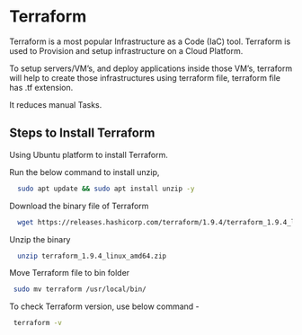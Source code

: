 
# Terraform

Terraform is a most popular Infrastructure as a Code (IaC) tool. Terraform is used to Provision and setup infrastructure on a Cloud Platform.

To setup servers/VM’s, and deploy applications inside those VM’s, terraform will help to create those infrastructures using terraform file, terraform file has .tf extension.

It reduces manual Tasks.








## Steps to Install Terraform

Using Ubuntu platform to install Terraform.

Run the below command to install unzip,

```bash
  sudo apt update && sudo apt install unzip -y
```

Download the binary file of Terraform

```bash
  wget https://releases.hashicorp.com/terraform/1.9.4/terraform_1.9.4_linux_amd64.zip
```

Unzip the binary

```bash
  unzip terraform_1.9.4_linux_amd64.zip
```

Move Terraform file to bin folder

```bash
 sudo mv terraform /usr/local/bin/
```
To check Terraform version, use below command -

```bash
 terraform -v
```
